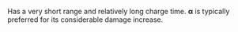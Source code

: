 Has a very short range and relatively long charge time. **α** is typically preferred for its considerable damage increase.
